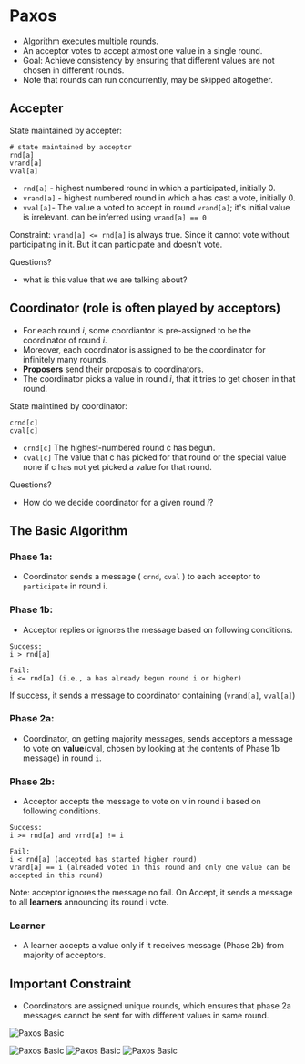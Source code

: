
# Paxos

- Algorithm executes multiple rounds.
- An acceptor votes to accept atmost one value in a single round.
- Goal: Achieve consistency by ensuring that different values are not chosen in different rounds.
- Note that rounds can run concurrently, may be skipped altogether.


## Accepter

State maintained by accepter:

```
# state maintained by acceptor
rnd[a]
vrand[a]
vval[a]
```

- `rnd[a]` - highest numbered round in which a participated, initially 0.
- `vrand[a]` - highest numbered round in which a has cast a vote, initially 0.
- `vval[a]`- The value a voted to accept in round `vrand[a]`; it's initial value is irrelevant. can be inferred using `vrand[a] == 0`

Constraint: `vrand[a] <= rnd[a]` is always true. Since it cannot vote without participating in it. But it can participate and doesn't vote.

Questions?
- what is this value that we are talking about?

## Coordinator (role is often played by acceptors)

- For each round *i*, some coordiantor is pre-assigned to be the coordinator of round *i*.
- Moreover, each coordinator is assigned to be the coordinator for infinitely many rounds.
- __Proposers__ send their proposals to coordinators.
- The coordinator picks a value in round _i_, that it tries to get chosen in that round.

State maintined by coordinator:

```
crnd[c]
cval[c]
```

- `crnd[c]` The highest-numbered round c has begun.
- `cval[c]` The value that c has picked for that round or the special value none if c has not yet picked a value for that round.

Questions?
- How do we decide coordinator for a given round *i*?

## The Basic Algorithm

### Phase 1a:
- Coordinator sends a message ( `crnd`, `cval` ) to each acceptor to `participate` in round i.

### Phase 1b:
- Acceptor replies or ignores the message based on following conditions.

```
Success:
i > rnd[a]

Fail:
i <= rnd[a] (i.e., a has already begun round i or higher)
```
 If success, it sends a message to coordinator containing (`vrand[a]`, `vval[a]`)

### Phase 2a:
- Coordinator, on getting majority messages, sends acceptors a message to vote on __value__(cval, chosen by looking at the contents of Phase 1b message) in round `i`.

### Phase 2b:
- Acceptor accepts the message to vote on v in round i based on following conditions.

```
Success:
i >= rnd[a] and vrnd[a] != i

Fail:
i < rnd[a] (accepted has started higher round)
vrand[a] == i (alreaded voted in this round and only one value can be accepted in this round)
```

Note: acceptor ignores the message no fail. On Accept, it sends a message to all **learners** announcing its round i vote.

### Learner
- A learner accepts a value only if it receives message (Phase 2b) from majority of acceptors.

## Important Constraint
* Coordinators are assigned unique rounds, which ensures that phase 2a messages cannot be sent for with different values in same round.

![Paxos Basic](http://i.imgur.com/f6kKDsL.jpg?1)

![Paxos Basic](http://i.imgur.com/3fJPGDA.jpg?1)
![Paxos Basic](http://i.imgur.com/fq0Z3V7.jpg?1)
![Paxos Basic](http://i.imgur.com/KEUkeIC.jpg?1)

